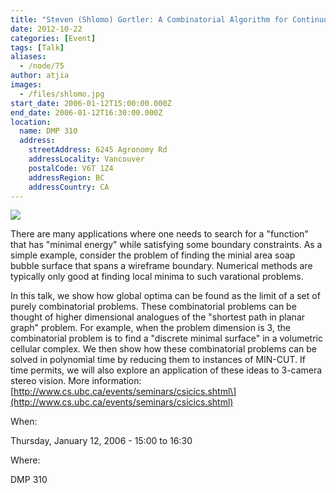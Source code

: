 ```yaml
---
title: "Steven (Shlomo) Gortler: A Combinatorial Algorithm for Continuous Variational Problems"
date: 2012-10-22
categories: [Event]
tags: [Talk]
aliases:
  - /node/75
author: atjia
images:
  - /files/shlomo.jpg
start_date: 2006-01-12T15:00:00.000Z
end_date: 2006-01-12T16:30:00.000Z
location:
  name: DMP 310
  address:
    streetAddress: 6245 Agronomy Rd
    addressLocality: Vancouver
    postalCode: V6T 1Z4
    addressRegion: BC
    addressCountry: CA
---
```


![](/files/shlomo.jpg)

There are many applications where one needs to search for a "function" that has "minimal energy" while satisfying some boundary constraints. As a simple example, consider the problem of finding the minial area soap bubble surface that spans a wireframe boundary. Numerical methods are typically only good at finding local minima to such varational problems.

In this talk, we show how global optima can be found as the limit of a set of purely combinatorial problems. These combinatorial problems can be thought of higher dimensional analogues of the "shortest path in planar graph" problem. For example, when the problem dimension is 3, the combinatorial problem is to find a "discrete minimal surface" in a volumetric cellular complex. We then show how these combinatorial problems can be solved in polynomial time by reducing them to instances of MIN-CUT. If time permits, we will also explore an application of these ideas to 3-camera stereo vision. More information: \[http://www.cs.ubc.ca/events/seminars/csicics.shtml\](http://www.cs.ubc.ca/events/seminars/csicics.shtml)

When: 

Thursday, January 12, 2006 - 15:00 to 16:30

Where: 

DMP 310
